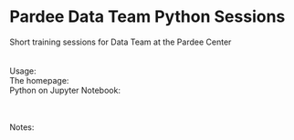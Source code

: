 # Pardee Data Team Python Sessions
Short training sessions for Data Team at the Pardee Center<br />
 <br />
 <br />
Usage: <br />
The homepage:  <br />
Python on Jupyter Notebook:  <br />

 <br />
 <br />
Notes: <br />

